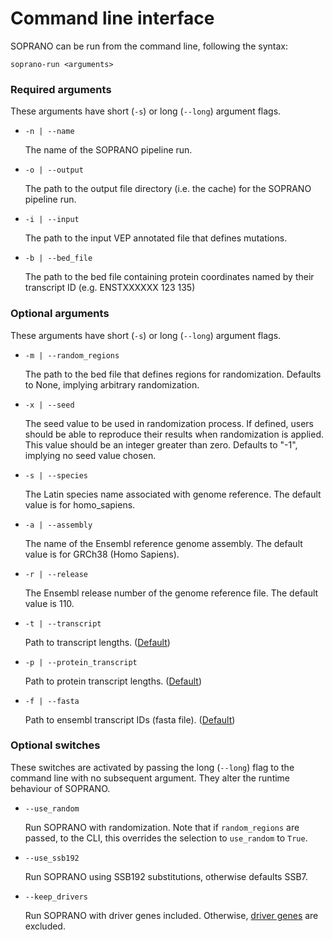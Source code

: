 # Command line interface

SOPRANO can be run from the command line, following the syntax:

```{shell}
soprano-run <arguments>
```

### Required arguments

These arguments have short (`-s`) or long (`--long`) argument flags.

- `-n | --name`

    The name of the SOPRANO pipeline run.


- `-o | --output`

    The path to the output file directory (i.e. the cache) for the SOPRANO
    pipeline run.


- `-i | --input`

    The path to the input VEP annotated file that defines mutations.


- `-b | --bed_file`

    The path to the bed file containing protein coordinates named by their 
    transcript ID (e.g. ENSTXXXXXX 123 135)


### Optional arguments

These arguments have short (`-s`) or long (`--long`) argument flags.

- `-m | --random_regions`

    The path to the bed file that defines regions for randomization.
    Defaults to None, implying arbitrary randomization.


- `-x | --seed`

    The seed value to be used in randomization process. If defined, users 
    should be able to reproduce their results when randomization is applied.
    This value should be an integer greater than zero. Defaults to "-1", 
    implying no seed value chosen.

  
- `-s | --species`

    The Latin species name associated with genome reference. The default value
    is for homo_sapiens.


- `-a | --assembly`

    The name of the Ensembl reference genome assembly. The default value is for 
    GRCh38 (Homo Sapiens).


- `-r | --release`

    The Ensembl release number of the genome reference
    file. The default value is 110.


- `-t | --transcript`

    Path to transcript lengths.
    ([Default](../data/transcript_length.txt))


- `-p | --protein_transcript`

    Path to protein transcript lengths.
    ([Default](../data/protein_length.txt))


- `-f | --fasta`

  Path to ensembl transcript IDs (fasta file).
  ([Default](../data/aux_soprano/ensemble_transcriptID.fasta))


### Optional switches

These switches are activated by passing the long (`--long`) flag to the command
line with no subsequent argument. They alter the runtime behaviour of SOPRANO.

- `--use_random`

    Run SOPRANO with randomization. Note that if `random_regions` are passed,
    to the CLI, this overrides the selection to `use_random` to `True`.


- `--use_ssb192`

    Run SOPRANO using SSB192 substitutions, otherwise defaults SSB7.


- `--keep_drivers`

    Run SOPRANO with driver genes included. Otherwise, 
    [driver genes](../data/genes2exclude.txt) are excluded.